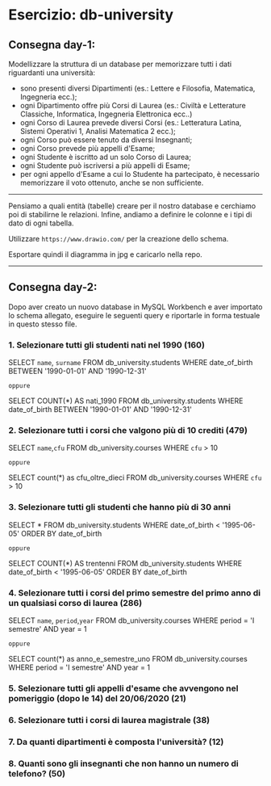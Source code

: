 # **Esercizio: db-university**

## Consegna day-1:
Modellizzare la struttura di un database per memorizzare tutti i dati riguardanti una università:
- sono presenti diversi Dipartimenti (es.: Lettere e Filosofia, Matematica, Ingegneria ecc.);
- ogni Dipartimento offre più Corsi di Laurea (es.: Civiltà e Letterature Classiche, Informatica, Ingegneria Elettronica ecc..)
- ogni Corso di Laurea prevede diversi Corsi (es.: Letteratura Latina, Sistemi Operativi 1, Analisi Matematica 2 ecc.);
- ogni Corso può essere tenuto da diversi Insegnanti;
- ogni Corso prevede più appelli d'Esame;
- ogni Studente è iscritto ad un solo Corso di Laurea;
- ogni Studente può iscriversi a più appelli di Esame;
- per ogni appello d'Esame a cui lo Studente ha partecipato, è necessario memorizzare il voto ottenuto, anche se non sufficiente.

---
Pensiamo a quali entità (tabelle) creare per il nostro database e cerchiamo poi di stabilirne le relazioni. Infine, andiamo a definire le colonne e i tipi di dato di ogni tabella.

Utilizzare `https://www.drawio.com/` per la creazione dello schema.

Esportare quindi il diagramma in jpg e caricarlo nella repo.

---

## Consegna day-2:

Dopo aver creato un nuovo database in MySQL Workbench e aver importato lo schema allegato, eseguire le seguenti query e riportarle in forma testuale in questo stesso file.

### 1. Selezionare tutti gli studenti nati nel 1990 (160)

SELECT 
    `name`, `surname`
FROM
    db_university.students
WHERE
    date_of_birth BETWEEN '1990-01-01' AND '1990-12-31'

    oppure

SELECT 
    COUNT(*) AS nati_1990
FROM
    db_university.students
WHERE
    date_of_birth BETWEEN '1990-01-01' AND '1990-12-31'

### 2. Selezionare tutti i corsi che valgono più di 10 crediti (479)

SELECT 
    `name`,`cfu`
FROM
    db_university.courses
WHERE
    `cfu` > 10

    oppure

SELECT count(*) as cfu_oltre_dieci
FROM
    db_university.courses
WHERE
    `cfu` > 10

### 3. Selezionare tutti gli studenti che hanno più di 30 anni

SELECT 
    *
FROM
    db_university.students
WHERE
    date_of_birth < '1995-06-05'
ORDER BY date_of_birth

    oppure

SELECT 
    COUNT(*) AS trentenni
FROM
    db_university.students
WHERE
    date_of_birth < '1995-06-05'
ORDER BY date_of_birth

### 4. Selezionare tutti i corsi del primo semestre del primo anno di un qualsiasi corso di laurea (286)

SELECT 
    `name`, `period`,`year`
FROM
    db_university.courses
WHERE
    period = 'I semestre' AND year = 1
    
    oppure

SELECT count(*) as anno_e_semestre_uno
FROM
    db_university.courses
WHERE
    period = 'I semestre' AND year = 1

### 5. Selezionare tutti gli appelli d'esame che avvengono nel pomeriggio (dopo le 14) del 20/06/2020 (21)



### 6. Selezionare tutti i corsi di laurea magistrale (38)



### 7. Da quanti dipartimenti è composta l'università? (12)



### 8. Quanti sono gli insegnanti che non hanno un numero di telefono? (50)